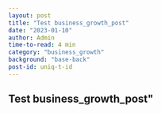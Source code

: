 ```yaml
---
layout: post
title: "Test business_growth_post"
date: "2023-01-10"
author: Admin
time-to-read: 4 min
category: "business_growth"
background: "base-back"
post-id: uniq-t-id
---
```


## Test business_growth_post"
